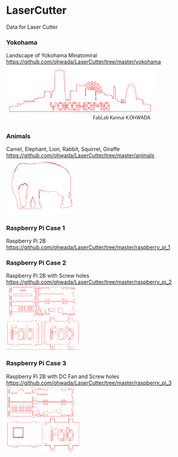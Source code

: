 LaserCutter
===============

Data for Laser Cutter

### Yokohama
Landscape of Yokohama Minatomirai <br>
https://github.com/ohwada/LaserCutter/tree/master/yokohama <br>
<img src="https://raw.githubusercontent.com/ohwada/LaserCutter/master/yokohama/yokohama.png" width="400" />

### Animals
Camel, Elephant, Lion, Rabbit, Squirrel, Giraffe <br>
https://github.com/ohwada/LaserCutter/tree/master/animals <br>
<img src="https://raw.githubusercontent.com/ohwada/LaserCutter/master/animals/elephant.png" width="200" />

### Raspberry Pi Case 1
Raspberry Pi 2B<br>
https://github.com/ohwada/LaserCutter/tree/master/raspberry_pi_1 <br>

### Raspberry Pi Case 2
Raspberry Pi 2B with Screw holes<br>
https://github.com/ohwada/LaserCutter/tree/master/raspberry_pi_2 <br>
<img src="https://raw.githubusercontent.com/ohwada/LaserCutter/master/raspberry_pi_2/raspberry_pi_2b_case_2.png" width="200" />

### Raspberry Pi Case 3
Raspberry Pi 2B with DC Fan and Screw holes <br>
https://github.com/ohwada/LaserCutter/tree/master/raspberry_pi_3 <br>
<img src="https://raw.githubusercontent.com/ohwada/LaserCutter/master/raspberry_pi_3/raspberry_pi_2b_case_3.png" width="200" />

